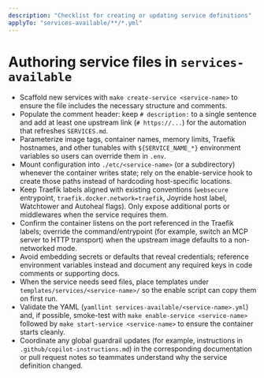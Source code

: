 ```yaml
---
description: "Checklist for creating or updating service definitions"
applyTo: "services-available/**/*.yml"
---
```

# Authoring service files in `services-available`

- Scaffold new services with `make create-service <service-name>` to ensure the file includes the necessary structure and comments.
- Populate the comment header: keep `# description:` to a single sentence and add at least one upstream link (`# https://...`) for the automation that refreshes `SERVICES.md`.
- Parameterize image tags, container names, memory limits, Traefik hostnames, and other tunables with `${SERVICE_NAME_*}` environment variables so users can override them in `.env`.
- Mount configuration into `./etc/<service-name>` (or a subdirectory) whenever the container writes state; rely on the enable-service hook to create those paths instead of hardcoding host-specific locations.
- Keep Traefik labels aligned with existing conventions (`websecure` entrypoint, `traefik.docker.network=traefik`, Joyride host label, Watchtower and Autoheal flags). Only expose additional ports or middlewares when the service requires them.
- Confirm the container listens on the port referenced in the Traefik labels; override the command/entrypoint (for example, switch an MCP server to HTTP transport) when the upstream image defaults to a non-networked mode.
- Avoid embedding secrets or defaults that reveal credentials; reference environment variables instead and document any required keys in code comments or supporting docs.
- When the service needs seed files, place templates under `templates/services/<service-name>/` so the enable script can copy them on first run.
- Validate the YAML (`yamllint services-available/<service-name>.yml`) and, if possible, smoke-test with `make enable-service <service-name>` followed by `make start-service <service-name>` to ensure the container starts cleanly.
- Coordinate any global guardrail updates (for example, instructions in `.github/copilot-instructions.md`) in the corresponding documentation or pull request notes so teammates understand why the service definition changed.
